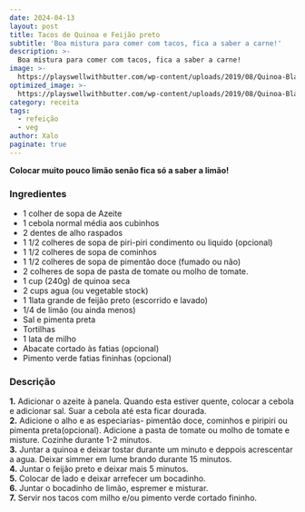 ```yaml
---
date: 2024-04-13
layout: post
title: Tacos de Quinoa e Feijão preto
subtitle: 'Boa mistura para comer com tacos, fica a saber a carne!'
description: >-
  Boa mistura para comer com tacos, fica a saber a carne!
image: >-
  https://playswellwithbutter.com/wp-content/uploads/2019/08/Quinoa-Black-Bean-Tacos-11.jpg
optimized_image: >-
  https://playswellwithbutter.com/wp-content/uploads/2019/08/Quinoa-Black-Bean-Tacos-11.jpg
category: receita
tags:
  - refeição
  - veg
author: Xalo
paginate: true
---
```


**Colocar muito pouco limão senão fica só a saber a limão!**

### **Ingredientes**

* 1 colher de sopa de Azeite  
* 1 cebola normal média aos cubinhos  
* 2 dentes de alho raspados  
* 1 1/2 colheres de sopa de piri-piri condimento ou liquido (opcional)  
* 1 1/2 colheres de sopa de cominhos  
* 1 1/2 colheres de sopa de pimentão doce (fumado ou não)  
* 2 colheres de sopa de pasta de tomate ou  molho de tomate.  
* 1 cup (240g) de quinoa seca  
* 2 cups agua (ou vegetable stock)  
* 1 1lata grande de feijão preto (escorrido e lavado)  
* 1/4 de limão (ou ainda menos)  
* Sal e pimenta preta  
* Tortilhas  
* 1 lata de milho  
* Abacate cortado às fatias (opcional)  
* Pimento verde fatias fininhas (opcional)  

### **Descrição**

**1.** Adicionar o azeite à panela. Quando esta estiver quente, colocar a cebola e adicionar sal. Suar a cebola até esta ficar dourada.  
**2.** Adicione o alho e as especiarias- pimentão doce, cominhos e piripiri ou pimenta preta(opcional). Adicione a pasta de tomate ou molho de tomate e misture. Cozinhe durante 1-2 minutos.  
**3.** Juntar a quinoa e deixar tostar durante um minuto e deppois acrescentar a agua. Deixar simmer em lume brando durante 15 minutos.  
**4.** Juntar o feijão preto e deixar mais 5 minutos.  
**5.** Colocar de lado e deixar arrefecer um bocadinho.  
**6.** Juntar o bocadinho de limão, espremer e misturar.  
**7.** Servir nos tacos com milho e/ou pimento verde cortado fininho.  